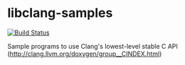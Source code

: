 # libclang-samples
[![Build Status](https://travis-ci.org/anirudhSK/libclang-samples.svg)](https://travis-ci.org/anirudhSK/libclang-samples)

Sample programs to use Clang's lowest-level stable C API (http://clang.llvm.org/doxygen/group__CINDEX.html)

